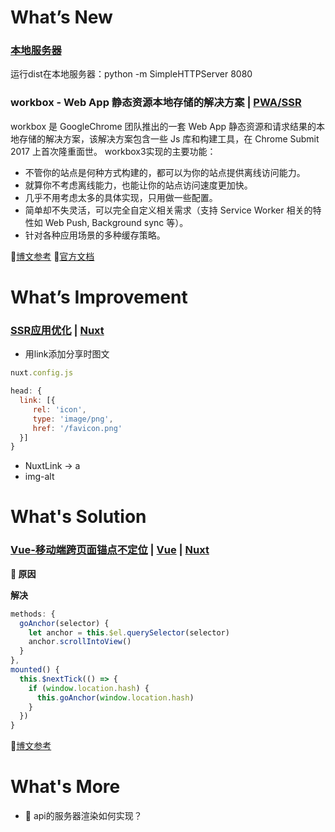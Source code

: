 # What’s New

### [**本地服务器**]()
  
运行dist在本地服务器：python -m SimpleHTTPServer 8080
### **workbox - Web App 静态资源本地存储的解决方案** | **[PWA/SSR](https://zoumiaojiang.com/article/amazing-workbox-3/)**
workbox 是 GoogleChrome 团队推出的一套 Web App 静态资源和请求结果的本地存储的解决方案，该解决方案包含一些 Js 库和构建工具，在 Chrome Submit 2017 上首次隆重面世。
workbox3实现的主要功能：
- 不管你的站点是何种方式构建的，都可以为你的站点提供离线访问能力。
- 就算你不考虑离线能力，也能让你的站点访问速度更加快。
- 几乎不用考虑太多的具体实现，只用做一些配置。
- 简单却不失灵活，可以完全自定义相关需求（支持 Service Worker 相关的特性如 Web Push, Background sync 等）。
- 针对各种应用场景的多种缓存策略。

💬[博文参考](https://zoumiaojiang.com/article/amazing-workbox-3/)
💬[官方文档](https://developers.google.com/web/tools/workbox/guides/get-started)

# What’s Improvement

### [**SSR应用优化**]() | [**Nuxt**]()
- 用link添加分享时图文
 ```js
 nuxt.config.js

 head: {
   link: [{
      rel: 'icon',
      type: 'image/png',
      href: '/favicon.png'
   }]
 }
 ```
- NuxtLink -> a
- img-alt

# What's Solution

### [**Vue-移动端跨页面锚点不定位**]() | [**Vue**](https://github.com/mabel-xue/workdaily/blob/develop/docs/topic.md#vue) | [**Nuxt**](https://github.com/mabel-xue/workdaily/blob/develop/docs/topic.md#nuxt)

**🤔 原因**

**解决**

```js
methods: {
  goAnchor(selector) {
    let anchor = this.$el.querySelector(selector)
    anchor.scrollIntoView()
  }
},
mounted() {
  this.$nextTick(() => {
    if (window.location.hash) {
      this.goAnchor(window.location.hash)
    }
  })
}
```
💬[博文参考](https://www.jianshu.com/p/e97bf012a01b)

# What's More

- 🤔 api的服务器渲染如何实现？